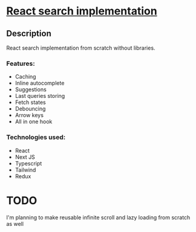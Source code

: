 # [React search implementation ](https://react-search-implementation.netlify.app/)

## Description

React search implementation from scratch without libraries.

### Features:

- Caching
- Inline autocomplete
- Suggestions
- Last queries storing
- Fetch states
- Debouncing
- Arrow keys
- All in one hook

### Technologies used:

- React
- Next JS
- Typescript
- Tailwind
- Redux

# TODO

I'm planning to make reusable infinite scroll and lazy loading from scratch as well

